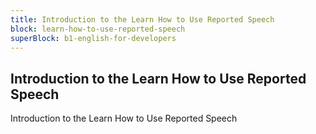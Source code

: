 ```yaml
---
title: Introduction to the Learn How to Use Reported Speech
block: learn-how-to-use-reported-speech
superBlock: b1-english-for-developers
---
```


## Introduction to the Learn How to Use Reported Speech

Introduction to the Learn How to Use Reported Speech
